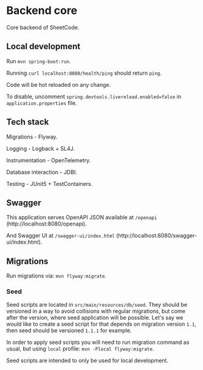 # Backend core

Core backend of SheetCode.

## Local development

Run `mvn spring-boot:run`.

Running `curl localhost:8080/health/ping` should return `ping`.

Code will be hot reloaded on any change.

To disable, uncomment `spring.devtools.livereload.enabled=false`
in `application.properties` file.

## Tech stack

Migrations - Flyway.

Logging - Logback + SL4J.

Instrumentation - OpenTelemetry.

Database interaction - JDBI.

Testing - JUnit5 + TestContainers.

## Swagger

This application serves OpenAPI JSON available at `/openapi` (http://localhost:8080/openapi).

And Swagger UI at `/swagger-ui/index.html` (http://localhost:8080/swagger-ui/index.html).

## Migrations

Run migrations via: `mvn flyway:migrate`.

### Seed

Seed scripts are located in `src/main/resources/db/seed`.
They should be versioned in a way to avoid collisions with
regular migrations, but come after the version, where seed
application will be possible. Let's say we would like to
create a seed script for that depends on migration version `1.1`,
then seed should be versioned `1.1.1` for example.

In order to apply seed scripts you will need to run migration
command as usual, but using `local` profile: `mvn -Plocal flyway:migrate`.

Seed scripts are intended to only be used for local development.


<!-- ## Kubernetes -->

<!-- Install `minikube` - https://minikube.sigs.k8s.io/docs/start. -->

<!-- Install `kubectl` - https://kubernetes.io/docs/tasks/tools/install-kubectl-linux. -->

<!-- Install `k9s` (optional) - https://k9scli.io/topics/install. -->

<!-- ## Elastic -->

<!-- For Observability, Elastic stack is used. Hosted in Kubernetes. -->
